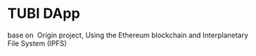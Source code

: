 
# TUBI DApp
base on  Origin project, Using the Ethereum blockchain and Interplanetary File System (IPFS)
